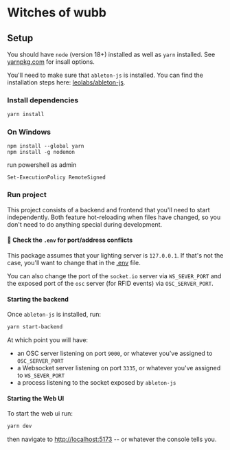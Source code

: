 # Witches of wubb

## Setup

You should have `node` (version 18+) installed as well as `yarn` installed. See [yarnpkg.com](https://classic.yarnpkg.com/lang/en/docs/install/#mac-stable) for insall options.

You'll need to make sure that `ableton-js` is installed. You can find the installation steps here: [leolabs/ableton-js](https://github.com/leolabs/ableton-js#prerequisites).

### Install dependencies

```bash
yarn install
```

### On Windows
```
npm install --global yarn
npm install -g nodemon
```

run powershell as admin 
```
Set-ExecutionPolicy RemoteSigned
```


### Run project

This project consists of a backend and frontend that you'll need to start independently. Both feature hot-reloading when files have changed, so you don't need to do anything special during development.

#### 🚨 Check the `.env` for port/address conflicts

This package assumes that your lighting server is `127.0.0.1`. If that's not the case, you'll want to change that in the [.env](https://github.com/jonathan3692bf/witches-of-wubb/blob/main/.env) file.

You can also change the port of the `socket.io` server via `WS_SEVER_PORT` and the exposed port of the `osc` server (for RFID events) via `OSC_SERVER_PORT`.

#### Starting the backend

Once `ableton-js` is installed, run:

```bash
yarn start-backend
```

At which point you will have:

- an OSC server listening on port `9000`, or whatever you've assigned to `OSC_SERVER_PORT`
- a Websocket server listening on port `3335`, or whatever you've assigned to `WS_SEVER_PORT`
- a process listening to the socket exposed by `ableton-js`

#### Starting the Web UI

To start the web ui run:

```bash
yarn dev
```

then navigate to [http://localhost:5173](http://localhost:5173) -- or whatever the console tells you.
